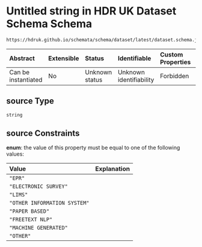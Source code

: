 # Untitled string in HDR UK Dataset Schema Schema

```txt
https://hdruk.github.io/schemata/schema/dataset/latest/dataset.schema.json#/definitions/source
```



| Abstract            | Extensible | Status         | Identifiable            | Custom Properties | Additional Properties | Access Restrictions | Defined In                                                                                        |
| :------------------ | :--------- | :------------- | :---------------------- | :---------------- | :-------------------- | :------------------ | :------------------------------------------------------------------------------------------------ |
| Can be instantiated | No         | Unknown status | Unknown identifiability | Forbidden         | Allowed               | none                | [dataset.schema.json*](../../../schema/dataset/latest/dataset.schema.json "open original schema") |

## source Type

`string`

## source Constraints

**enum**: the value of this property must be equal to one of the following values:

| Value                        | Explanation |
| :--------------------------- | :---------- |
| `"EPR"`                      |             |
| `"ELECTRONIC SURVEY"`        |             |
| `"LIMS"`                     |             |
| `"OTHER INFORMATION SYSTEM"` |             |
| `"PAPER BASED"`              |             |
| `"FREETEXT NLP"`             |             |
| `"MACHINE GENERATED"`        |             |
| `"OTHER"`                    |             |
